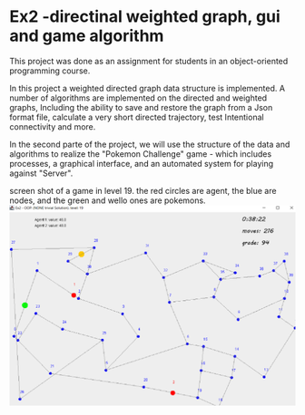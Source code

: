 # Ex2 -directinal weighted graph, gui and game algorithm
This project was done as an assignment for students in an object-oriented programming course.

In this project a weighted directed graph data structure is implemented.
A number of algorithms are implemented on the directed and weighted graphs,
Including the ability to save and restore the graph from a Json format file, calculate a very short directed trajectory, test
Intentional connectivity and more.

In the second parte of the project, we will use the structure of the data and algorithms to realize the "Pokemon Challenge" game - which includes processes, a graphical interface, and an automated system for playing against
"Server".


screen shot of a game in level 19.
the red circles are agent, the blue are nodes, and the green and wello ones are pokemons.
![alt text](images/level%2019.png)


